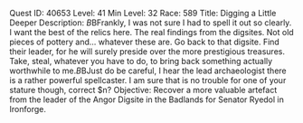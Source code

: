 Quest ID: 40653
Level: 41
Min Level: 32
Race: 589
Title: Digging a Little Deeper
Description: <He massages his temples and looks awfully exasperated.>$B$BFrankly, I was not sure I had to spell it out so clearly. I want the best of the relics here. The real findings from the digsites. Not old pieces of pottery and... whatever these are. Go back to that digsite. Find their leader, for he will surely preside over the more prestigious treasures. Take, steal, whatever you have to do, to bring back something actually worthwhile to me.$B$BJust do be careful, I hear the lead archaeologist there is a rather powerful spellcaster. I am sure that is no trouble for one of your stature though, correct $n?
Objective: Recover a more valuable artefact from the leader of the Angor Digsite in the Badlands for Senator Ryedol in Ironforge.
